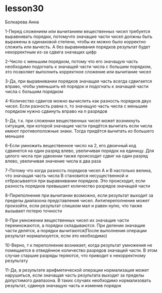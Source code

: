# lesson30
Болкарева Анна

1-Перед сложением или вычитанием вещественных чисел требуется выравнивать порядки, потомучто значащие части чисел должны быть выражены в одинаковой степени, чтобы их можно было корректно сложить или вычесть. А без выравнивания порядков результат будет некорректным из-за сдвига значащих цифр

2-Число с меньшим порядком, потому что его значащую часть необходимо подогнать к значащей части числа с большим порядком, это позволяет выполнить корректное сложение или вычитание чисел

3-Да, при выравнивании порядков значащая часть всегда сдвигается вправо, чтобы уменьшить её порядок и подогнать к значащей части числа с большим порядком

4-Количество сдвигов можно вычислить как разность порядков двух чисел. Если разность равна n, то значащую часть числа с меньшим порядком нужно сдвинуть вправо на n разрядов

5-Да, т.к. при сложении вещественных чисел может возникнуть ситуация, при которой значащие части придётся вычитать если числа имеют противоположные знаки. Тогда придётся вычитать из большего меньшее

6-Если умножить вещественное число на 2, его двоичный код сдвинется на один разряд влево, увеличивая порядок на единицу. Для целого числа при удвоении также происходит сдвиг на один разряд влево, увеличивая значение числа в два раза

7-Потому что когда разность порядков чисел A и B настолько велика, что значащая часть числа B становится несущественной и отбрасывается при выравнивании порядков. Это происходит, если разность порядков превышает количество разрядов значащей части

8-Переполнение при вычитании возможно, если результат выходит за пределы диапазона представления чисел. Антипереполнение может произойти, если результат слишком мал и равен нулю, что также вызывает потерю точности

9-При умножении вещественных чисел их значащие части перемножаются, а порядки складываются. При делении значащие части делятся, а порядки вычитаются(После выполнения операции результат нормализуется, если это необходимо)

10-Верно, т к переполнение возникает, когда результат умножения не помещается в отведённое количество разрядов значащей части. В этом случае старшие разряды теряются, что приводит к некорректному результату

11-Да, в результате арифметической операции нормализация может нарушиться, если значащая часть результата выходит за пределы допустимого диапазона. В таких случаях необходимо нормализовать результат, сдвинув значащую часть и изменив порядок

